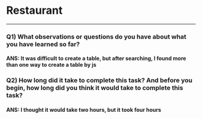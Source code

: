 # Restaurant 
---
### Q1) What observations or questions do you have about what you have learned so far?
#### ANS: It was difficult to create a table, but after searching, I found more than one way to create a table by js
### Q2) How long did it take to complete this task? And before you begin, how long did you think it would take to complete this task?
#### ANS: I thought it would take two hours, but it took four hours